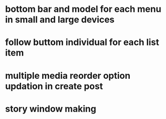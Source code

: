 <!-- # post view complete in pc -->
<!-- # reply in message section while swiping -->
<!-- # add emoji-picker-react -->
<!-- # hover options in each message -->
<!-- # search input zIndex in message window -->
<!-- # increase padding to chat hearder -->
<!-- # touch and hold and normal menu in each chat.. -->
# bottom bar and model for each menu in small and large devices
# follow buttom individual for each list item
# multiple media reorder option updation in create post
# story window making